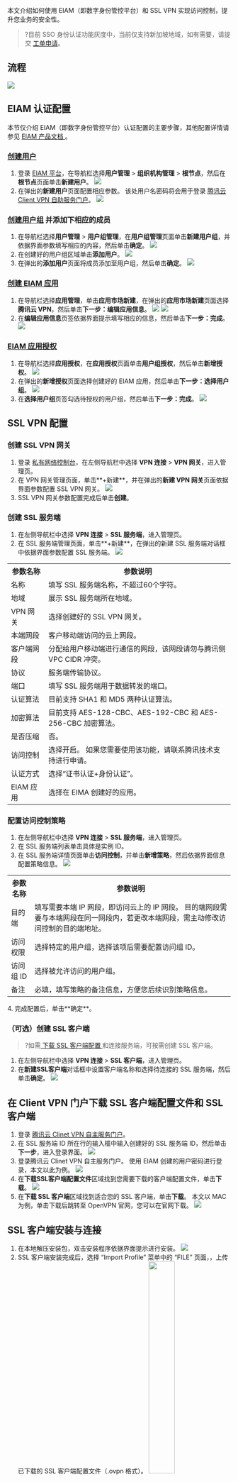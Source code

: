 本文介绍如何使用 EIAM（即数字身份管控平台）和 SSL VPN 实现访问控制，提升您业务的安全性。
>?目前 SSO 身份认证功能灰度中，当前仅支持新加坡地域，如有需要，请提交 [工单申请](https://console.cloud.tencent.com/workorder/category)。
>

## 流程
![](https://qcloudimg.tencent-cloud.cn/raw/5ca529614f594787abf10b106ddca19a.png)

## EIAM 认证配置
本节仅介绍 EIAM（即数字身份管控平台）认证配置的主要步骤，其他配置详情请参见  [EIAM 产品文档 ](https://cloud.tencent.com/document/product/1442)。

### [创建用户](https://cloud.tencent.com/document/product/1442/55066)
1. 登录 [EIAM 平台](https://console.cloud.tencent.com/eiam)，在导航栏选择**用户管理** > **组织机构管理** > **根节点**，然后在**根节点**页面单击**新建用户**。
![](https://qcloudimg.tencent-cloud.cn/raw/a311106358be715ecf08850a6f4f2300.png)
2. 在弹出的**新建用户**页面配置相应参数。
该处用户名密码将会用于登录 [腾讯云 Client VPN 自助服务门户](https://self-service.vpnconnection.tencent.com/)。
![](https://qcloudimg.tencent-cloud.cn/raw/e5700176a40839e80d59f445c22e497e.png)

### [创建用户组](https://cloud.tencent.com/document/product/1442/55067) 并添加下相应的成员
1. 在导航栏选择**用户管理** > **用户组管理**，在**用户组管理**页面单击**新建用户组**，并依据界面参数填写相应的内容，然后单击**确定**。
![](https://qcloudimg.tencent-cloud.cn/raw/20bc3ebb60e62e85439066e7c8c55a62.png)
2. 在创建好的用户组区域单击**添加用户**。
![](https://qcloudimg.tencent-cloud.cn/raw/2c781b01cbe140ea6b94d664d4ce3351.png)
3. 在弹出的**添加用户**页面将成员添加至用户组，然后单击**确定**。
![](https://qcloudimg.tencent-cloud.cn/raw/92a5d64e1e0b2ece68b5a15d4fdda519.png)

### [创建 EIAM 应用](https://cloud.tencent.com/document/product/1442/55068)
1. 在导航栏选择**应用管理**，单击**应用市场新建**，在弹出的**应用市场新建**页面选择 **腾讯云 VPN**，然后单击**下一步：编辑应用信息**。
![](https://qcloudimg.tencent-cloud.cn/raw/5274221f7041d52e563201cc5f0261ed.png)
![](https://qcloudimg.tencent-cloud.cn/raw/fa2b71a80a7ab85ecca723dfb57e7359.png)
2. 在**编辑应用信息**页签依据界面提示填写相应的信息，然后单击**下一步：完成**。
![](https://qcloudimg.tencent-cloud.cn/raw/6afcbe71a91b5dcc826f35e7db6ee108.png)

### [EIAM 应用授权](https://cloud.tencent.com/document/product/1442/55069)
1. 在导航栏选择**应用授权**，在**应用授权**页面单击**用户组授权**，然后单击**新增授权**。
![](https://qcloudimg.tencent-cloud.cn/raw/a11bb2c93a55cd99f86943fc7fd8520a.png)
2. 在弹出的**新增授权**页面选择创建好的 EIAM 应用，然后单击**下一步：选择用户组**。
![](https://qcloudimg.tencent-cloud.cn/raw/04cabda472ff5223269e076300440dad.png)
3. 在**选择用户组**页签勾选待授权的用户组，然后单击**下一步：完成**。
![](https://qcloudimg.tencent-cloud.cn/raw/04a316bb2214564c3f61569a07de57e9.png)


## SSL VPN 配置

### 创建 SSL VPN 网关
1. 登录 [私有网络控制台](https://console.cloud.tencent.com/vpc/vpc?rid=1)，在左侧导航栏中选择 **VPN 连接** > **VPN 网关**，进入管理页。
2. 在 VPN 网关管理页面，单击**+新建**，并在弹出的**新建 VPN 网关**页面依据界面参数配置 SSL VPN 网关。
![](https://qcloudimg.tencent-cloud.cn/raw/5211203361a43461bd4efe31bcfc14e3.png)
3. SSL VPN 网关参数配置完成后单击**创建**。

### 创建 SSL 服务端
1. 在左侧导航栏中选择 **VPN 连接** > **SSL 服务端**，进入管理页。
2. 在 SSL 服务端管理页面，单击**+新建**，在弹出的新建 SSL 服务端对话框中依据界面参数配置 SSL 服务端。
![](https://qcloudimg.tencent-cloud.cn/raw/331a84e3f5af2a4e9c36192712743697.png)
<table>
<tr>
<th>参数名称</th>
<th>参数说明</th>
</tr>
<tr>
<td>名称</td>
<td>填写 SSL 服务端名称，不超过60个字符。</td>
</tr>
<tr>
<td>地域</td>
<td>展示 SSL 服务端所在地域。</td>
</tr>
<tr>
<td>VPN 网关</td>
<td>选择创建好的 SSL VPN 网关。</td>
</tr>
<tr>
<td>本端网段</td>
<td>客户移动端访问的云上网段。</td>
</tr>
<tr>
<td>客户端网段</td>
<td>分配给用户移动端进行通信的网段，该网段请勿与腾讯侧 VPC CIDR 冲突。</td>
</tr>
<tr>
<td>协议</td>
<td>服务端传输协议。</td>
</tr>
<tr>
<td>端口</td>
<td>填写 SSL 服务端用于数据转发的端口。</td>
</tr>
<tr>
<td>认证算法</td>
<td>目前支持 SHA1 和 MD5 两种认证算法。</td>
</tr>
<tr>
<td>加密算法</td>
<td>目前支持 AES-128-CBC、AES-192-CBC 和 AES-256-CBC 加密算法。</td>
</tr>
<tr>
<td>是否压缩</td>
<td>否。</td>
</tr>
<tr>
<td>访问控制</td>
<td>选择开启。
<dx-alert infotype="explain" title="">
如果您需要使用该功能，请联系腾讯技术支持进行申请。
</dx-alert>
</td>
</tr>
<tr>
<td>认证方式</td>
<td>选择“证书认证+身份认证”。</td>
</tr>
<tr>
<td>EIAM 应用</td>
<td>选择在 EIMA 创建好的应用。</td>
</tr>
</table>

### 配置访问控制策略
1. 在左侧导航栏中选择 **VPN 连接** > **SSL 服务端**，进入管理页。
2. 在 SSL 服务端列表单击具体是实例 ID。
3. 在 SSL 服务端详情页面单击**访问控制**，并单击**新增策略**，然后依据界面信息配置策略信息。
![](https://qcloudimg.tencent-cloud.cn/raw/b572e512a3742fb8f21506cace07e359.png)
<table>
<tr>
<th>参数名称</th>
<th>参数说明</th>
</tr>
<tr>
<td>目的端</td>
<td>填写需要本端 IP 网段，即访问云上的 IP 网段。
<dx-alert infotype="explain" title="">
目的端网段需要与本端网段在同一网段内，若更改本端网段，需主动修改访问控制的目的端地址。
</dx-alert>
</td>
</tr>
<tr>
<td>访问权限</td>
<td>选择特定的用户组，选择该项后需要配置访问组 ID。</td>
</tr>
<tr>
<td>访问组 ID</td>
<td>选择被允许访问的用户组。</td>
</tr>
<tr>
<td>备注</td>
<td>必填，填写策略的备注信息，方便您后续识别策略信息。</td>
</tr>
</table>
4. 完成配置后，单击**确定**。

### （可选）创建 SSL 客户端
>?如需[ 下载 SSL 客户端配置 ](https://cloud.tencent.com/document/product/554/63729)和连接服务端，可按需创建 SSL 客户端。
>
1. 在左侧导航栏中选择 **VPN 连接** > **SSL 客户端**，进入管理页。
2. 在**新建SSL客户端**对话框中设置客户端名称和选择待连接的 SSL 服务端，然后单击**确定**。
![](https://qcloudimg.tencent-cloud.cn/raw/b65569fc55aedb84ed681b5d5b2b726e.png)

## 在 Client VPN 门户下载 SSL 客户端配置文件和 SSL 客户端
1. 登录 [腾讯云 Clinet VPN 自主服务门户](https://self-service.vpnconnection.tencent.com)。
2. 在 SSL 服务端 ID 所在行的输入框中输入创建好的 SSL 服务端 ID，然后单击**下一步**，进入登录界面。
![](https://qcloudimg.tencent-cloud.cn/raw/f8d45066f57190c5dde9ba878bf2861c.png)
3. 登录腾讯云 Clinet VPN 自主服务门户。
 使用 EIAM 创建的用户密码进行登录，本文以此为例。
 ![](https://qcloudimg.tencent-cloud.cn/raw/7da3bbc24a8e84f433ecb8b5830178a4.png)
4. 在**下载SSL客户端配置文件**区域找到您需要下载的客户端配置文件，单击**下载**。
![](https://qcloudimg.tencent-cloud.cn/raw/26eec93d1ddcc1a5165f13a2bf196e80.png)
5. 在**下载 SSL 客户端**区域找到适合您的 SSL 客户端，单击**下载**。
本文以 MAC 为例，单击下载后跳转至 OpenVPN 官网，您可以在官网下载。
![](https://qcloudimg.tencent-cloud.cn/raw/a3acb588a5998f9f4ab26f6fae6f677e.png)

## SSL 客户端安装与连接
1. 在本地解压安装包，双击安装程序依据界面提示进行安装。
![](https://qcloudimg.tencent-cloud.cn/raw/91055f2191fa4e39f9c0b3fc283d2555.png)
2. SSL 客户端安装完成后，选择 “Import Profile” 菜单中的 “FILE” 页面，，上传已下载的 SSL 客户端配置文件（.ovpn 格式）。
<img src="https://qcloudimg.tencent-cloud.cn/raw/f39630923b2d06bc4b451e18a049e9a6.png" width="35%"></img>
3. 上传成功后，选择 connect 进行连接。
<img src="https://qcloudimg.tencent-cloud.cn/raw/2749df288279c6b7d9965b77a0621928.png" width="35%">
4. Profiles 连接中，请稍候。
<img src="https://qcloudimg.tencent-cloud.cn/raw/41ff2524ac4ffd107059cdd00c7ac246.png" width="35%">
5. 进行认证登录。
<img src="https://qcloudimg.tencent-cloud.cn/raw/d180678d03f8311ad6b7563a38b994d7.png" width="35%">
6. 连接成功。</br><img src="https://qcloudimg.tencent-cloud.cn/raw/3397478b0ae43da47d9c1711d60c828f.png" width="35%">
